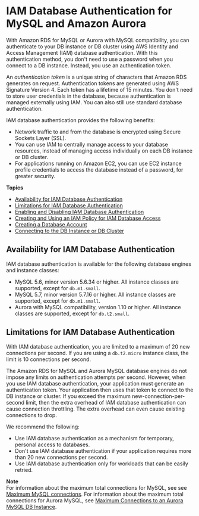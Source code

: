# IAM Database Authentication for MySQL and Amazon Aurora<a name="UsingWithRDS.IAMDBAuth"></a>

With Amazon RDS for MySQL or Aurora with MySQL compatibility, you can authenticate to your DB instance or DB cluster using AWS Identity and Access Management \(IAM\) database authentication\. With this authentication method, you don't need to use a password when you connect to a DB instance\. Instead, you use an authentication token\.

An *authentication token* is a unique string of characters that Amazon RDS generates on request\. Authentication tokens are generated using AWS Signature Version 4\. Each token has a lifetime of 15 minutes\. You don't need to store user credentials in the database, because authentication is managed externally using IAM\. You can also still use standard database authentication\.

IAM database authentication provides the following benefits:
+ Network traffic to and from the database is encrypted using Secure Sockets Layer \(SSL\)\.
+ You can use IAM to centrally manage access to your database resources, instead of managing access individually on each DB instance or DB cluster\.
+ For applications running on Amazon EC2, you can use EC2 instance profile credentials to access the database instead of a password, for greater security\.

**Topics**
+ [Availability for IAM Database Authentication](#UsingWithRDS.IAMDBAuth.Availability)
+ [Limitations for IAM Database Authentication](#UsingWithRDS.IAMDBAuth.ConnectionsPerSecond)
+ [Enabling and Disabling IAM Database Authentication](UsingWithRDS.IAMDBAuth.Enabling.md)
+ [Creating and Using an IAM Policy for IAM Database Access](UsingWithRDS.IAMDBAuth.IAMPolicy.md)
+ [Creating a Database Account](UsingWithRDS.IAMDBAuth.DBAccounts.md)
+ [Connecting to the DB Instance or DB Cluster](UsingWithRDS.IAMDBAuth.Connecting.md)

## Availability for IAM Database Authentication<a name="UsingWithRDS.IAMDBAuth.Availability"></a>

IAM database authentication is available for the following database engines and instance classes:
+ MySQL 5\.6, minor version 5\.6\.34 or higher\. All instance classes are supported, except for `db.m1.small`\. 
+ MySQL 5\.7, minor version 5\.7\.16 or higher\. All instance classes are supported, except for `db.m1.small`\. 
+ Aurora with MySQL compatibility, version 1\.10 or higher\. All instance classes are supported, except for `db.t2.small`\.

## Limitations for IAM Database Authentication<a name="UsingWithRDS.IAMDBAuth.ConnectionsPerSecond"></a>

With IAM database authentication, you are limited to a maximum of 20 new connections per second\. If you are using a `db.t2.micro` instance class, the limit is 10 connections per second\.

The Amazon RDS for MySQL and Aurora MySQL database engines do not impose any limits on authentication attempts per second\. However, when you use IAM database authentication, your application must generate an authentication token\. Your application then uses that token to connect to the DB instance or cluster\. If you exceed the maximum new\-connection\-per\-second limit, then the extra overhead of IAM database authentication can cause connection throttling\. The extra overhead can even cause existing connections to drop\.

We recommend the following:
+ Use IAM database authentication as a mechanism for temporary, personal access to databases\.
+ Don't use IAM database authentication if your application requires more than 20 new connections per second\.
+ Use IAM database authentication only for workloads that can be easily retried\.

**Note**  
For information about the maximum total connections for MySQL, see see [Maximum MySQL connections](USER_ConnectToInstance.md#USER_ConnectToInstance.max_connections)\. For information about the maximum total connections for Aurora MySQL, see [Maximum Connections to an Aurora MySQL DB Instance](AuroraMySQL.Managing.Performance.md#AuroraMySQL.Managing.MaxConnections)\.
